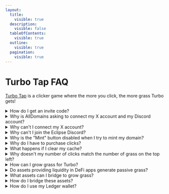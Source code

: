 ```yaml
---
layout:
  title:
    visible: true
  description:
    visible: false
  tableOfContents:
    visible: true
  outline:
    visible: true
  pagination:
    visible: true
---
```


# Turbo Tap FAQ

[Turbo Tap](https://tap.eclipse.xyz/) is a clicker game where the more you click, the more grass Turbo gets!

<details>

<summary>How do I get an invite code?</summary>

The first batch of invite codes is reserved exclusively for Eclipse Guardians and OGs.

</details>

<details>

<summary>Why is AllDomains asking to connect my X account and my Discord account?</summary>

Your X account, Discord account, and wallet address are tied to your .turbo domain, which is powered by AllDomains. This not only allows you to create a Turbo Tap account, but also enables you to port your information across the ecosystem!

</details>

<details>

<summary>Why can't I connect my X account?</summary>

Check if you've already linked your X to another wallet address. If you're still having trouble, look for the "pubkey" in the URL for the correct wallet address you should connect.

</details>

<details>

<summary>Why can't I join the Eclipse Discord?</summary>

Make sure the Discord account you're using is not a new account and satisfies the minimum account age requirement. This ensures that you're a verified and active member of the community.

</details>

<details>

<summary>Why is the "Mint" button disabled when I try to mint my domain?</summary>

You need a small amount of ETH for gas to complete the transaction. Don't worry, the domain itself is free for 6 months, and you can choose to whether or not to renew it later.

</details>

<details>

<summary>Why do I have to purchase clicks?</summary>

To prevent bots and autoclickers and to ensure a fair and enjoyable experience for all players, we've implemented a system that requires each click to be an onchain transaction. This means that each click requires a small amount of gas. The good news is that gas fees on Eclipse are extremely low (0.00000005 ETH per click).&#x20;

This not only helps to prevent abuse but also showcases the throughput capabilities of Eclipse mainnet.

</details>

<details>

<summary>What happens if I clear my cache?</summary>

Unfortunately, you'll lose your previously purchased clicks.

</details>

<details>

<summary>Why doesn't my number of clicks match the number of grass on the top left? </summary>

There might be a slight delay in updating the UI, but don't worry, it'll catch up soon!

</details>

<details>

<summary>How can I grow grass for Turbo?</summary>

Grass can be grown in two ways.&#x20;

1. Tapping Turbo in Turbo Tap.&#x20;
2. By bridging a list of supported assets over to Eclipse.

</details>

<details>

<summary>Do assets providing liquidity in DeFi apps generate passive grass?</summary>

Yes, eligible assets generate passive grass when provided as liquidity in Astrol, Invariant, Orca, Save, Sandglass, Solar

</details>

<details>

<summary>What assets can I bridge to grow grass?</summary>

Here are the assets players can bridge to grow grass:&#x20;

* **ETH**: ETH, tETH, apxETH&#x20;

- **SOL**: SOL

* **TIA**: TIA, stTIA&#x20;

- **Stablecoins**: USDC, USDT

</details>

<details>

<summary>How do I bridge these assets?</summary>

* ETH: [https://app.eclipse.xyz/bridge](https://app.eclipse.xyz/bridge)
* tETH: [https://app.eclipse.xyz/mint-teth](https://app.eclipse.xyz/mint-teth)
* All other assets: [usenexus.org](http://usenexus.org/)

</details>

<details>

<summary>How do I use my Ledger wallet?</summary>

When connecting your wallet, ensure you've selected the "Using Ledger" toggle before you click connect. If you didn't toggle this, you can disconnect your wallet and select it when connecting again.

</details>
